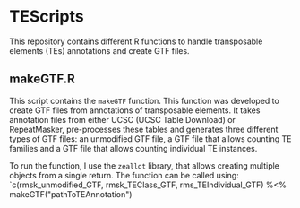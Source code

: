 # TEScripts

This repository contains different R functions to handle transposable elements (TEs) annotations and create GTF files.

## makeGTF.R

This script contains the ```makeGTF``` function. This function was developed to create GTF files from annotations of transposable elements.
It takes annotation files from either UCSC (UCSC Table Download) or RepeatMasker, pre-processes these tables and generates three different types of GTF files: an unmodified GTF file, a GTF file that allows counting TE families and a GTF file that allows counting individual TE instances.

To run the function, I use the `zeallot` library, that allows creating multiple objects from a single return. 
The function can be called using:
`c(rmsk_unmodified_GTF, rmsk_TEClass_GTF, rms_TEIndividual_GTF) %<% makeGTF("pathToTEAnnotation")
